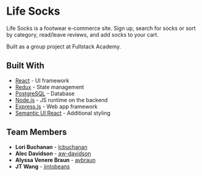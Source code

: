 # Life Socks

Life Socks is a footwear e-commerce site. Sign up, search for socks or sort by category, read/leave reviews, and add socks to your cart.  

Built as a group project at Fullstack Academy.


## Built With

* [React](https://reactjs.org/) - UI framework
* [Redux](https://redux.js.org/) - State management
* [PostgreSQL](https://www.postgresql.org/) - Database
* [Node.js](https://nodejs.org/en/) - JS runtime on the backend
* [Express.js](https://expressjs.com/) - Web app framework
* [Semantic UI React](https://react.semantic-ui.com/introduction) - Additional styling


## Team Members

* **Lori Buchanan** - [lcbuchanan](https://github.com/lcbuchanan)
* **Alec Davidson** - [aw-davidson](https://github.com/aw-davidson)
* **Alyssa Venere Braun** - [avbraun](https://github.com/avbraun)
* **JT Wang** - [jintobeans](https://github.com/jintobeans)

